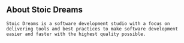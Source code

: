 ## About Stoic Dreams

```section
Stoic Dreams is a software development studio with a focus on delivering tools and best practices to make software development easier and faster with the highest quality possible.
```
